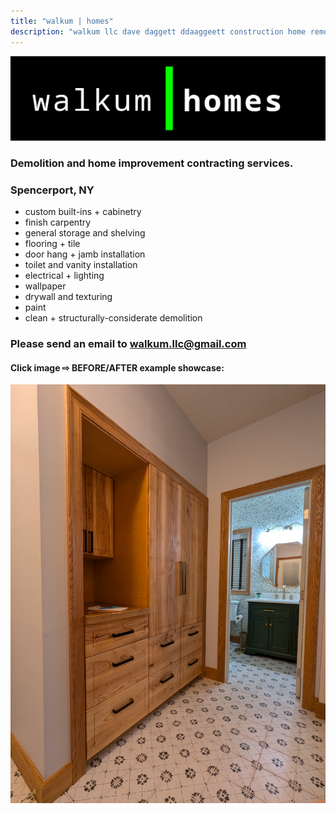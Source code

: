 ```yaml
---
title: "walkum | homes"
description: "walkum llc dave daggett ddaaggeett construction home remodel project carpentry tile floor flooring vinyl drywall paint demolition shelving storage built ins cabinets cabinetry wood woodworking spencerport rochester ny contracting services"
---
```

<link href="./src/css/styles.css" rel="stylesheet" />

<div class="center">

<img src="./src/images/walkum_homes.png" alt="walkum picture" class="title_picture">

### **Demolition** and **home improvement** contracting services.

### Spencerport, NY

- custom built-ins + cabinetry
- finish carpentry
- general storage and shelving
- flooring + tile
- door hang + jamb installation
- toilet and vanity installation
- electrical + lighting
- wallpaper
- drywall and texturing
- paint
- clean + structurally-considerate demolition

### Please send an email to [walkum.llc@gmail.com](walkum.llc@gmail.com)

#### Click image <span>&#8680;</span> BEFORE/AFTER example showcase:

<a href="https://photos.app.goo.gl/3Zcwxp5RTvZp2yVj9"><img src="./src/images/wh_example.jpg" alt="remodel example" class="title_picture"></a>

</div>
